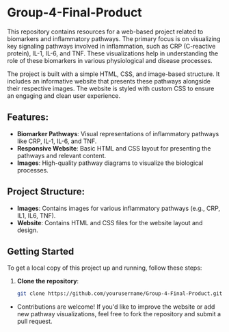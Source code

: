 # Group-4-Final-Product

This repository contains resources for a web-based project related to biomarkers and inflammatory pathways. The primary focus is on visualizing key signaling pathways involved in inflammation, such as CRP (C-reactive protein), IL-1, IL-6, and TNF. These visualizations help in understanding the role of these biomarkers in various physiological and disease processes.

The project is built with a simple HTML, CSS, and image-based structure. It includes an informative website that presents these pathways alongside their respective images. The website is styled with custom CSS to ensure an engaging and clean user experience.

## Features:
- **Biomarker Pathways**: Visual representations of inflammatory pathways like CRP, IL-1, IL-6, and TNF.
- **Responsive Website**: Basic HTML and CSS layout for presenting the pathways and relevant content.
- **Images**: High-quality pathway diagrams to visualize the biological processes.

## Project Structure:
- **Images**: Contains images for various inflammatory pathways (e.g., CRP, IL1, IL6, TNF).
- **Website**: Contains HTML and CSS files for the website layout and design.

## Getting Started

To get a local copy of this project up and running, follow these steps:

1. **Clone the repository**:
   ```bash
   git clone https://github.com/yourusername/Group-4-Final-Product.git

* Contributions are welcome! If you'd like to improve the website or add new pathway visualizations, feel free to fork the repository and submit a pull request.
